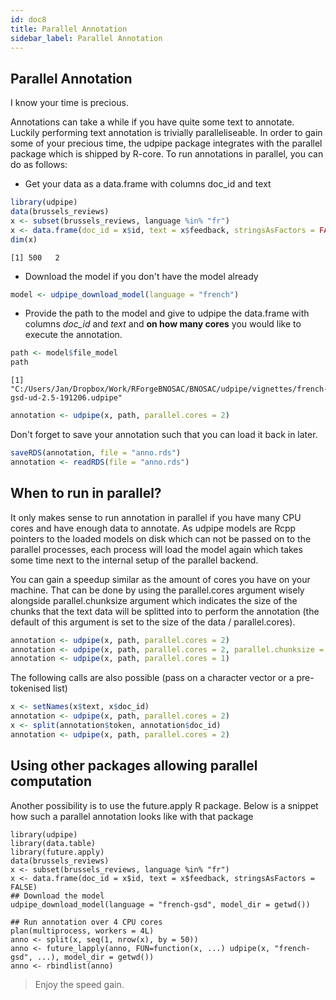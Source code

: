 ```yaml
---
id: doc8
title: Parallel Annotation
sidebar_label: Parallel Annotation
---
```




## Parallel Annotation

I know your time is precious.

Annotations can take a while if you have quite some text to annotate. Luckily performing text annotation is trivially paralleliseable. In order to gain some of your precious time, the udpipe package integrates with the parallel package which is shipped by R-core. To run annotations in parallel, you can do as follows:

- Get your data as a data.frame with columns doc_id and text


```r
library(udpipe)
data(brussels_reviews)
x <- subset(brussels_reviews, language %in% "fr")
x <- data.frame(doc_id = x$id, text = x$feedback, stringsAsFactors = FALSE)
dim(x)
```

```
[1] 500   2
```

- Download the model if you don't have the model already


```r
model <- udpipe_download_model(language = "french")
```



- Provide the path to the model and give to udpipe the data.frame with columns *doc_id* and *text* and **on how many cores** you would like to execute the annotation.


```r
path <- model$file_model
path
```

```
[1] "C:/Users/Jan/Dropbox/Work/RForgeBNOSAC/BNOSAC/udpipe/vignettes/french-gsd-ud-2.5-191206.udpipe"
```

```r
annotation <- udpipe(x, path, parallel.cores = 2)
```

Don't forget to save your annotation such that you can load it back in later.


```r
saveRDS(annotation, file = "anno.rds")
annotation <- readRDS(file = "anno.rds")
```


## When to run in parallel?

It only makes sense to run annotation in parallel if you have many CPU cores and have enough data to annotate. As udpipe models are Rcpp pointers to the loaded models on disk which can not be passed on to the parallel processes, each process will load the model again which takes some time next to the internal setup of the parallel backend. 

You can gain a speedup similar as the amount of cores you have on your machine. That can be done by using the parallel.cores argument wisely alongside parallel.chunksize argument which indicates the size of the chunks that the text data will be splitted into to perform the annotation (the default of this argument is set to the size of the data / parallel.cores). 


```r
annotation <- udpipe(x, path, parallel.cores = 2)
annotation <- udpipe(x, path, parallel.cores = 2, parallel.chunksize = 50)
annotation <- udpipe(x, path, parallel.cores = 1)
```

The following calls are also possible (pass on a character vector or a pre-tokenised list)


```r
x <- setNames(x$text, x$doc_id)
annotation <- udpipe(x, path, parallel.cores = 2)
x <- split(annotation$token, annotation$doc_id)
annotation <- udpipe(x, path, parallel.cores = 2)
```

## Using other packages allowing parallel computation

Another possibility is to use the future.apply R package. Below is a snippet how such a parallel annotation looks like with that package

```
library(udpipe)
library(data.table)
library(future.apply)
data(brussels_reviews)
x <- subset(brussels_reviews, language %in% "fr")
x <- data.frame(doc_id = x$id, text = x$feedback, stringsAsFactors = FALSE)
## Download the model
udpipe_download_model(language = "french-gsd", model_dir = getwd())

## Run annotation over 4 CPU cores
plan(multiprocess, workers = 4L)
anno <- split(x, seq(1, nrow(x), by = 50))
anno <- future_lapply(anno, FUN=function(x, ...) udpipe(x, "french-gsd", ...), model_dir = getwd())
anno <- rbindlist(anno)
```

> Enjoy the speed gain.

